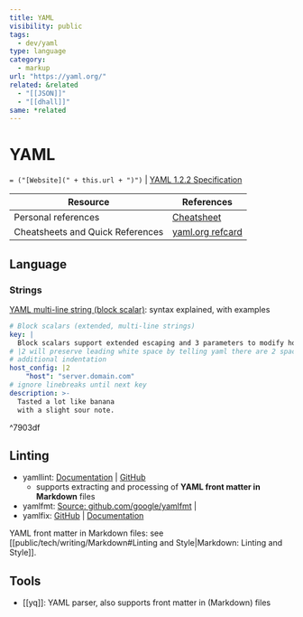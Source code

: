```yaml
---
title: YAML
visibility: public
tags:
  - dev/yaml
type: language
category:
  - markup
url: "https://yaml.org/"
related: &related
  - "[[JSON]]"
  - "[[dhall]]"
same: *related
---
```

# YAML

`= ("[Website](" + this.url + ")")` | [YAML 1.2.2 Specification](https://yaml.org/spec/1.2.2/)

| Resource                         | References                                        |
| -------------------------------- | ------------------------------------------------- |
| Personal references              | [Cheatsheet](file://rsrc/yaml/reference.yaml)     |
| Cheatsheets and Quick References | [yaml.org refcard](https://yaml.org/refcard.html) |

## Language

### Strings

[YAML multi-line string (block scalar)][yaml-scalar]: syntax explained, with examples

```yaml
# Block scalars (extended, multi-line strings)
key: |
  Block scalars support extended escaping and 3 parameters to modify how white-space and newlines are treated.
# |2 will preserve leading white space by telling yaml there are 2 spaces of
# additional indentation
host_config: |2
    "host": "server.domain.com"
# ignore linebreaks until next key
description: >-
  Tasted a lot like banana
  with a slight sour note.
```
^7903df

## Linting

- yamllint: [Documentation](https://yamllint.readthedocs.io/en/stable/index.html) | [GitHub](https://github.com/adrienverge/yamllint)
    - supports extracting and processing of **YAML front matter in Markdown** files
- yamlfmt: [Source: github.com/google/yamlfmt](https://github.com/google/yamlfmt) |
- yamlfix: [GitHub](https://github.com/lyz-code/yamlfix) | [Documentation](https://lyz-code.github.io/yamlfix/)

YAML front matter in Markdown files: see [[public/tech/writing/Markdown#Linting and Style|Markdown: Linting and Style]].


## Tools

- [[yq]]: YAML parser, also supports front matter in (Markdown) files

[yaml-scalar]: <https://yaml-multiline.info/>
